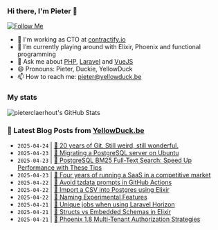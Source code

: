 ### Hi there, I'm Pieter 👋  
[![Follow Me](https://img.shields.io/github/followers/pieterclaerhout?label=Follow&style=social)](https://github.com/pieterclaerhout)

- 🏢 I'm working as CTO at [contractify.io](https://contractify.io)
- 🌱 I’m currently playing around with Elixir, Phoenix and functional programming
- 💬 Ask me about [PHP](https://php.net), [Laravel](http://laravel.com) and [VueJS](https://vuejs.org)
- 😄 Pronouns: Pieter, Duckie, YellowDuck
- 📫 How to reach me: pieter@yellowduck.be

### My stats

![pieterclaerhout's GitHub Stats](https://github-readme-stats.vercel.app/api?username=pieterclaerhout&show_icons=true&count_private=true&line_height=40)

### 📩 Latest Blog Posts from [YellowDuck.be](https://www.yellowduck.be/)
<!-- BLOG-POST-LIST:START -->
- `2025-04-24` | [🔗 20 years of Git. Still weird, still wonderful.](https://www.yellowduck.be/posts/20-years-of-git-still-weird-still-wonderful)  
- `2025-04-23` | [🐥 Migrating a PostgreSQL server on Ubuntu](https://www.yellowduck.be/posts/migrating-a-postgresql-server-on-ubuntu)  
- `2025-04-23` | [🔗 PostgreSQL BM25 Full-Text Search: Speed Up Performance with These Tips](https://www.yellowduck.be/posts/postgresql-bm25-full-text-search-speed-up-performance-with-these-tips)  
- `2025-04-23` | [🔗 Four years of running a SaaS in a competitive market](https://www.yellowduck.be/posts/four-years-of-running-a-saas-in-a-competitive-market)  
- `2025-04-22` | [🐥 Avoid tzdata prompts in GitHub Actions](https://www.yellowduck.be/posts/avoid-tzdata-prompts-in-github-actions)  
- `2025-04-22` | [🔗 Import a CSV into Postgres using Elixir](https://www.yellowduck.be/posts/import-a-csv-into-postgres-using-elixir)  
- `2025-04-22` | [🔗 Naming Experimental Features](https://www.yellowduck.be/posts/naming-experimental-features)  
- `2025-04-21` | [🐥 Unique jobs when using Laravel Horizon](https://www.yellowduck.be/posts/unique-jobs-when-using-laravel-horizon)  
- `2025-04-21` | [🔗 Structs vs Embedded Schemas in Elixir](https://www.yellowduck.be/posts/structs-vs-embedded-schemas-in-elixir)  
- `2025-04-21` | [🔗 Phoenix 1.8 Multi-Tenant Authorization Strategies](https://www.yellowduck.be/posts/github-zenhive-orgsdocs)  

<!-- BLOG-POST-LIST:END -->
